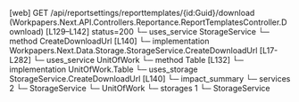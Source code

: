 [web] GET /api/reportsettings/reporttemplates/{id:Guid}/download  (Workpapers.Next.API.Controllers.Reportance.ReportTemplatesController.Download)  [L129–L142] status=200
  └─ uses_service StorageService
    └─ method CreateDownloadUrl [L140]
      └─ implementation Workpapers.Next.Data.Storage.StorageService.CreateDownloadUrl [L17-L282]
  └─ uses_service UnitOfWork
    └─ method Table [L132]
      └─ implementation UnitOfWork.Table
  └─ uses_storage StorageService.CreateDownloadUrl [L140]
  └─ impact_summary
    └─ services 2
      └─ StorageService
      └─ UnitOfWork
    └─ storages 1
      └─ StorageService

